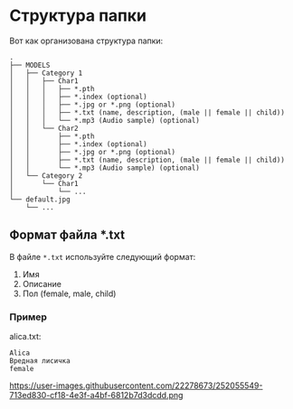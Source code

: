 # Структура папки

Вот как организована структура папки:

```
.
├── MODELS
│   ├── Category 1
│   │   ├── Char1
│   │   │   ├── *.pth
│   │   │   ├── *.index (optional)
│   │   │   ├── *.jpg or *.png (optional)
│   │   │   ├── *.txt (name, description, (male || female || child))
│   │   │   └── *.mp3 (Audio sample) (optional)
│   │   └── Char2
│   │       ├── *.pth
│   │       ├── *.index (optional)
│   │       ├── *.jpg or *.png (optional)
│   │       ├── *.txt (name, description, (male || female || child))
│   │       └── *.mp3 (Audio sample) (optional)
│   └── Category 2
│       └── Char1
│           └── ...
└── default.jpg
    └── ...
```

## Формат файла *.txt

В файле `*.txt` используйте следующий формат:

1. Имя
2. Описание
3. Пол (female, male, child)

### Пример

alica.txt:

```
Alica
Вредная лисичка
female
```
https://user-images.githubusercontent.com/22278673/252055549-713ed830-cf18-4e3f-a4bf-6812b7d3dcdd.png
